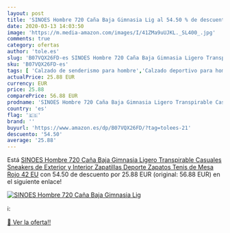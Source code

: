 ```yaml
---
layout: post
title: 'SINOES Hombre 720 Caña Baja Gimnasia Lig al 54.50 % de descuento'
date: 2020-03-13 14:03:50
image: 'https://m.media-amazon.com/images/I/41ZMa9uUJKL._SL400_.jpg'
comments: true
category: ofertas
author: 'tole.es'
slug: 'B07VQX26FD-es SINOES Hombre 720 Caña Baja Gimnasia Ligero Transpirable...'
sku: 'B07VQX26FD-es'
tags: [ 'Calzado de senderismo para hombre','Calzado deportivo para hombre','Chanclas y sandalias de piscina para hombre','Zapatillas de senderismo para hombre','Zapatillas y calzado deportivo para hombre','Zapatos','Zapatos para hombre','Zapatos y complementos','zapatos', ]
actualPrice: 25.88 EUR
currency: EUR
price: 25.88
comparePrice: 56.88 EUR
prodname: 'SINOES Hombre 720 Caña Baja Gimnasia Ligero Transpirable Casuales Sneakers de Exterior y Interior Zapatillas Deporte Zapatos Tenis de Mesa Rojo 42 EU'
country: 'es'
flag: '🇪🇸'
brand: ''
buyurl: 'https://www.amazon.es/dp/B07VQX26FD/?tag=tolees-21'
descuento: '54.50'
average: '25.88'
---
```


Está [SINOES Hombre 720 Caña Baja Gimnasia Ligero Transpirable Casuales Sneakers de Exterior y Interior Zapatillas Deporte Zapatos Tenis de Mesa Rojo 42 EU](https://www.amazon.es/dp/B07VQX26FD/?tag=tolees-21) con 54.50 de descuento por 25.88 EUR (original: 56.88 EUR) en el siguiente enlace!

[![SINOES Hombre 720 Caña Baja Gimnasia Lig](https://m.media-amazon.com/images/I/41ZMa9uUJKL._SL400_.jpg)](https://www.amazon.es/dp/B07VQX26FD/?tag=tolees-21)

ℹ️:


[🛒 Ver la oferta!!](https://www.amazon.es/dp/B07VQX26FD/?tag=tolees-21)
